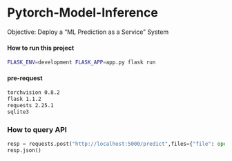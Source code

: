 # Pytorch-Model-Inference

Objective: Deploy a “ML Prediction as a Service” System

#### How to run this project
```bash
FLASK_ENV=development FLASK_APP=app.py flask run
```

#### pre-request
```bash
torchvision 0.8.2
flask 1.1.2
requests 2.25.1
sqlite3
```

### How to query API
```python
resp = requests.post("http://localhost:5000/predict",files={"file": open('{path_to_file}/dog.jpg','rb')})
resp.json()
```
